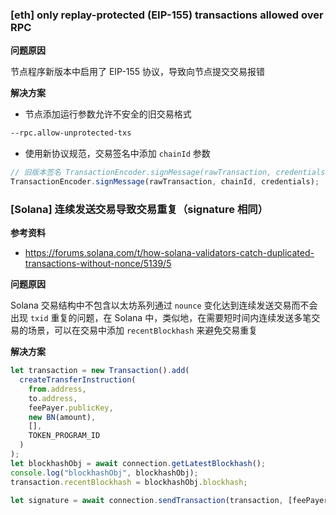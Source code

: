 ### [eth] only replay-protected (EIP-155) transactions allowed over RPC

**问题原因**

节点程序新版本中启用了 EIP-155 协议，导致向节点提交交易报错

**解决方案**

- 节点添加运行参数允许不安全的旧交易格式

```bash
--rpc.allow-unprotected-txs
```

- 使用新协议规范，交易签名中添加 `chainId` 参数

```javascript
// 旧版本签名 TransactionEncoder.signMessage(rawTransaction, credentials);
TransactionEncoder.signMessage(rawTransaction, chainId, credentials);
```

### [Solana] 连续发送交易导致交易重复（signature 相同）

**参考资料**

- https://forums.solana.com/t/how-solana-validators-catch-duplicated-transactions-without-nonce/5139/5

**问题原因**

Solana 交易结构中不包含以太坊系列通过 `nounce` 变化达到连续发送交易而不会出现 `txid` 重复的问题，在 Solana 中，类似地，在需要短时间内连续发送多笔交易的场景，可以在交易中添加 `recentBlockhash` 来避免交易重复

**解决方案**

```javascript
let transaction = new Transaction().add(
  createTransferInstruction(
    from.address,
    to.address,
    feePayer.publicKey,
    new BN(amount),
    [],
    TOKEN_PROGRAM_ID
  )
);
let blockhashObj = await connection.getLatestBlockhash();
console.log("blockhashObj", blockhashObj);
transaction.recentBlockhash = blockhashObj.blockhash;

let signature = await connection.sendTransaction(transaction, [feePayer]);
```

